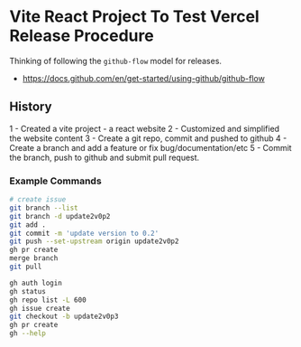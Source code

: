 # Vite React Project To Test Vercel Release Procedure

Thinking of following the `github-flow` model for releases.

- https://docs.github.com/en/get-started/using-github/github-flow

## History

1 - Created a vite project - a react website
2 - Customized and simplified the website content
3 - Create a git repo, commit and pushed to github
4 - Create a branch and add a feature or fix bug/documentation/etc
5 - Commit the branch, push to github and submit pull request.

### Example Commands

```bash
# create issue
git branch --list
git branch -d update2v0p2
git add .
git commit -m 'update version to 0.2'
git push --set-upstream origin update2v0p2
gh pr create
merge branch
git pull

gh auth login
gh status
gh repo list -L 600
gh issue create
git checkout -b update2v0p3
gh pr create
gh --help
```
